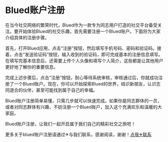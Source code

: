 # Blued账户注册

在当今社交网络的繁荣时代，Blued作为一款专为同志用户打造的社交平台备受关注。要开始体验Blued的社交乐趣，首先需要注册一个Blued账户。下面将为大家介绍具体的注册步骤。

首先，打开Blued应用，点击“注册”按钮，然后填写手机号码、密码和验证码。接着，点击“发送验证码”按钮，输入收到的验证码，即可完成基本的注册信息填写。在填写完基本信息后，还需要上传个人头像和填写个人简介，这些都是让其他用户更好地了解你的重要信息。

完成上述步骤后，点击“注册”按钮，耐心等待系统审核，审核通过后，你就成功注册了一个Blued账户。现在，你可以开始探索Blued的世界，结识新朋友，认识志同道合的伙伴，甚至可能找到属于自己的幸福。

Blued账户注册简单易懂，只需几步就可以快速完成。如果你是同志群体的一员，或者对同志群体有兴趣，不妨注册一个Blued账户，加入这个充满欢乐和温暖的大家庭。

Blued账户注册，让我们一起开启属于我们自己的精彩社交之旅吧！

更多关于blued账户注册请通过✈与我们联系，感谢阅读，谢谢！[点我✈联系](https://b.k02.cc)